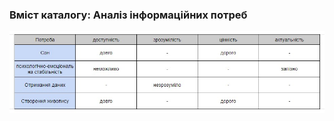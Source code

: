 ### Вміст каталогу: Аналіз інформаційних потреб
![NeedsTable](https://raw.githubusercontent.com/oleksandrblazhko/ai-212-omelchuk/ai-212-omelchuk_with_laboratory_work_1/1-SoftwareRequirements/1.2-BusinessRequirementsForSoftware/1.2.1-AnalysisOfInformationNeeds/NeedTable.jpg)
